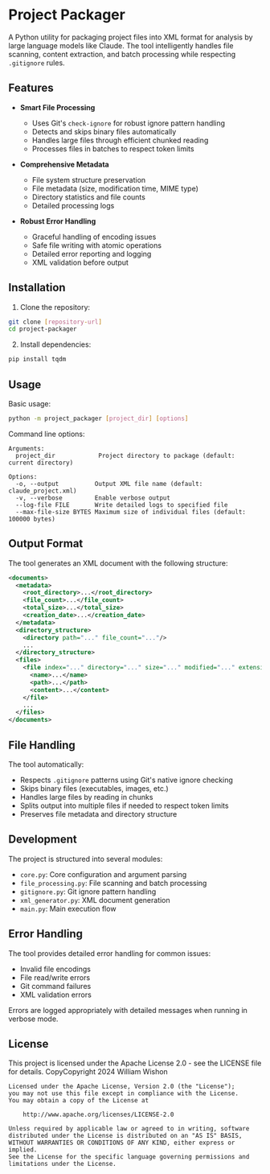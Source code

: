 # Project Packager

A Python utility for packaging project files into XML format for analysis by large language models like Claude. The tool intelligently handles file scanning, content extraction, and batch processing while respecting `.gitignore` rules.

## Features

- **Smart File Processing**
  - Uses Git's `check-ignore` for robust ignore pattern handling
  - Detects and skips binary files automatically
  - Handles large files through efficient chunked reading
  - Processes files in batches to respect token limits

- **Comprehensive Metadata**
  - File system structure preservation
  - File metadata (size, modification time, MIME type)
  - Directory statistics and file counts
  - Detailed processing logs

- **Robust Error Handling**
  - Graceful handling of encoding issues
  - Safe file writing with atomic operations
  - Detailed error reporting and logging
  - XML validation before output

## Installation

1. Clone the repository:
```bash
git clone [repository-url]
cd project-packager
```

2. Install dependencies:
```bash
pip install tqdm
```

## Usage

Basic usage:
```bash
python -m project_packager [project_dir] [options]
```

Command line options:
```
Arguments:
  project_dir            Project directory to package (default: current directory)

Options:
  -o, --output          Output XML file name (default: claude_project.xml)
  -v, --verbose         Enable verbose output
  --log-file FILE       Write detailed logs to specified file
  --max-file-size BYTES Maximum size of individual files (default: 100000 bytes)
```

## Output Format

The tool generates an XML document with the following structure:

```xml
<documents>
  <metadata>
    <root_directory>...</root_directory>
    <file_count>...</file_count>
    <total_size>...</total_size>
    <creation_date>...</creation_date>
  </metadata>
  <directory_structure>
    <directory path="..." file_count="..."/>
    ...
  </directory_structure>
  <files>
    <file index="..." directory="..." size="..." modified="..." extension="..." mime_type="...">
      <name>...</name>
      <path>...</path>
      <content>...</content>
    </file>
    ...
  </files>
</documents>
```

## File Handling

The tool automatically:
- Respects `.gitignore` patterns using Git's native ignore checking
- Skips binary files (executables, images, etc.)
- Handles large files by reading in chunks
- Splits output into multiple files if needed to respect token limits
- Preserves file metadata and directory structure

## Development

The project is structured into several modules:

- `core.py`: Core configuration and argument parsing
- `file_processing.py`: File scanning and batch processing
- `gitignore.py`: Git ignore pattern handling
- `xml_generator.py`: XML document generation
- `main.py`: Main execution flow

## Error Handling

The tool provides detailed error handling for common issues:
- Invalid file encodings
- File read/write errors
- Git command failures
- XML validation errors

Errors are logged appropriately with detailed messages when running in verbose mode.

## License

This project is licensed under the Apache License 2.0 - see the LICENSE file for details.
CopyCopyright 2024 William Wishon

```
Licensed under the Apache License, Version 2.0 (the "License");
you may not use this file except in compliance with the License.
You may obtain a copy of the License at

    http://www.apache.org/licenses/LICENSE-2.0

Unless required by applicable law or agreed to in writing, software
distributed under the License is distributed on an "AS IS" BASIS,
WITHOUT WARRANTIES OR CONDITIONS OF ANY KIND, either express or implied.
See the License for the specific language governing permissions and
limitations under the License.
```
